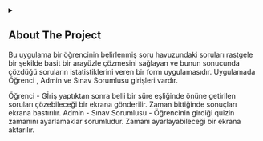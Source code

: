 <details>
  <summary></summary>
  <ol>
    <li>
      <a href="#about-the-project">About The Project</a>
      <ul>
        <li><a href="#built-with">Built With</a></li>
      </ul>
    </li>
    <li>
      <a href="#getting-started">Getting Started</a>
      <ul>
        <li><a href="#prerequisites">Prerequisites</a></li>
        <li><a href="#installation">Installation</a></li>
      </ul>
    </li>
    <li><a href="#usage">Usage</a></li>
    <li><a href="#roadmap">Roadmap</a></li>
    <li><a href="#contributing">Contributing</a></li>
    <li><a href="#license">License</a></li>
    <li><a href="#contact">Contact</a></li>
    <li><a href="#acknowledgments">Acknowledgments</a></li>
  </ol>
</details>

## About The Project
Bu uygulama bir öğrencinin belirlenmiş soru havuzundaki soruları rastgele bir şekilde basit bir arayüzle çözmesini sağlayan ve bunun sonucunda çözdüğü soruların istatistiklerini veren bir form uygulamasıdır.
Uygulamada Öğrenci , Admin ve Sınav Sorumlusu girişleri vardır.

Öğrenci - Gİriş yaptıktan sonra belli bir süre eşliğinde önüne getirilen soruları çözebileceği bir ekrana gönderilir. Zaman bittiğinde sonuçları ekrana bastırılır.
Admin -
Sınav Sorumlusu - Öğrencinin girdiği quizin zamanını ayarlamaklar sorumludur. Zamanı ayarlayabileceği bir ekrana aktarılır.
